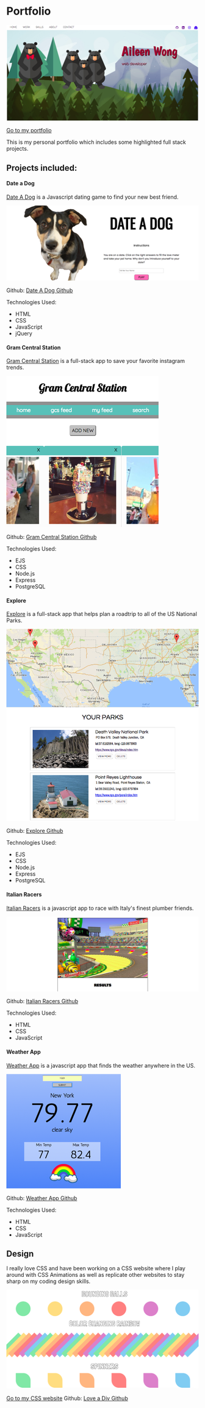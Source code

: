 # Portfolio ###

![My portfolio](/assets/aileenportfolio.png "Aileen Portfolio")

[Go to my portfolio](https://helloaileen.com)

This is my personal portfolio which includes some highlighted full stack projects. 

## Projects included: ###

#### Date a Dog #

[Date A Dog](http://dateadog.bitballoon.com) is a Javascript dating game to find your new best friend.

![Date a Dog](/assets/dateadoghome-h.png "Date a Dog")

Github: [Date A Dog Github](https://github.com/aileenmwong/date-a-dog)

Technologies Used:
- HTML 
- CSS 
- JavaScript 
- jQuery

#### Gram Central Station #
[Gram Central Station](https://blooming-gorge-62801.herokuapp.com/) is a full-stack app to save your favorite instagram trends.

![Gram Central Station](/assets/gcs-h.png "Gram Central Station")

Github: [Gram Central Station Github](https://github.com/aileenmwong/Gram-Central-Station)

Technologies Used:
- EJS
- CSS 
- Node.js
- Express 
- PostgreSQL

#### Explore #
[Explore](https://explore-the-parks.herokuapp.com/) is a full-stack app that helps plan a roadtrip to all of the US National Parks.

![Explore](/assets/work-thumbs/explorethumb.png "Explore")

Github: [Explore Github](https://github.com/aileenmwong/Explore-App)

Technologies Used:
- EJS
- CSS 
- Node.js
- Express 
- PostgreSQL

#### Italian Racers #
[Italian Racers](http://italianracers.bitballoon.com) is a javascript app to race with Italy's finest plumber friends.

![Italian Racers](/assets/divracers-h.png "Italian Racers")

Github: [Italian Racers Github](https://github.com/aileenmwong/Italian-Racers)

Technologies Used:
- HTML 
- CSS 
- JavaScript 

#### Weather App #
[Weather App](http://rainbow-weather.bitballoon.com) is a javascript app that finds the weather anywhere in the US.

![Weather App](/assets/work-thumbs/weatherthumb.png "Weather App")

Github: [Weather App Github](https://github.com/aileenmwong/Weather-App)

Technologies Used:
- HTML 
- CSS 
- JavaScript 

## Design ###

I really love CSS and have been working on a CSS website where I play around with CSS Animations as well as replicate other websites to stay sharp on my coding design skills.

![Love a Div CSS Sandbox](/assets/love-a-div.png "Love A Div")

[Go to my CSS website](https://aileenmwong.github.io/love-a-div/)
Github: [Love a Div Github](https://github.com/aileenmwong/love-a-div)
